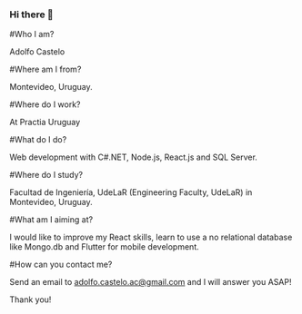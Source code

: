 ### Hi there 👋

<!--
**white-wolf97/white-wolf97** is a ✨ _special_ ✨ repository because its `README.md` (this file) appears on your GitHub profile.

Here are some ideas to get you started:

- 🔭 I’m currently working on ...
- 🌱 I’m currently learning ...
- 👯 I’m looking to collaborate on ...
- 🤔 I’m looking for help with ...
- 💬 Ask me about ...
- 📫 How to reach me: ...
- 😄 Pronouns: ...
- ⚡ Fun fact: ...
-->

#Who I am?

Adolfo Castelo

#Where am I from?

Montevideo, Uruguay. 

#Where do I work?

At Practia Uruguay

#What do I do?

Web development with C#.NET, Node.js, React.js and SQL Server.

#Where do I study?

Facultad de Ingeniería, UdeLaR (Engineering Faculty, UdeLaR) in Montevideo, Uruguay. 

#What am I aiming at?

I would like to improve my React skills, learn to use a no relational database like Mongo.db and Flutter for mobile development. 

#How can you contact me?

Send an email to adolfo.castelo.ac@gmail.com and I will answer you ASAP!

Thank you!

